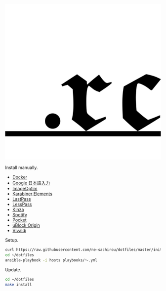 ![dotfiles](dotfiles.png)

Install manually.

- [Docker](https://store.docker.com/search?type=edition&offering=community)
- [Google 日本語入力](https://www.google.co.jp/ime/)
- [ImageOptim](https://imageoptim.com/mac)
- [Karabiner Elements](https://github.com/tekezo/Karabiner-Elements)
- [LastPass](https://www.lastpass.com)
- [LessPass](https://lesspass.com/)
- [Kinza](https://www.kinza.jp)
- [Spotify](https://www.spotify.com/jp/)
- [Pocket](https://getpocket.com/)
- [uBlock Origin](https://github.com/gorhill/uBlock/)
- [Vivaldi](https://vivaldi.com/blog/)

Setup.

```sh
curl https://raw.githubusercontent.com/ne-sachirou/dotfiles/master/init.sh | bash
cd ~/dotfiles
ansible-playbook -i hosts playbooks/〜.yml
```

Update.

```sh
cd ~/dotfiles
make install
```

